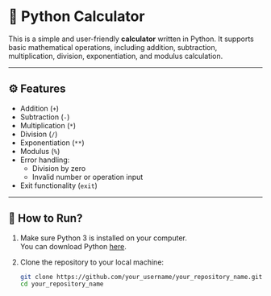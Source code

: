 # 🧮 Python Calculator

This is a simple and user-friendly **calculator** written in Python. It supports basic mathematical operations, including addition, subtraction, multiplication, division, exponentiation, and modulus calculation.

---

## ⚙️ Features

- Addition (`+`)
- Subtraction (`-`)
- Multiplication (`*`)
- Division (`/`)
- Exponentiation (`**`)
- Modulus (`%`)
- Error handling:
  - Division by zero
  - Invalid number or operation input
- Exit functionality (`exit`)

---

## 🚀 How to Run?

1. Make sure Python 3 is installed on your computer.  
   You can download Python [here](https://www.python.org/downloads/).  

2. Clone the repository to your local machine:
   ```bash
   git clone https://github.com/your_username/your_repository_name.git
   cd your_repository_name

